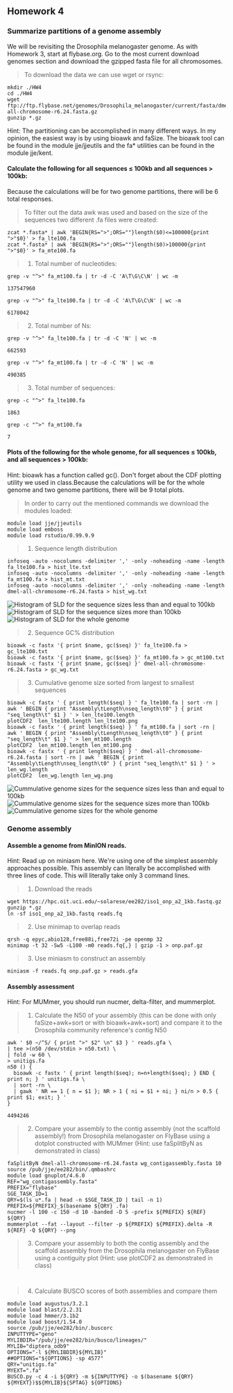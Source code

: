 ## Homework 4  
### Summarize partitions of a genome assembly
We will be revisiting the Drosophila melanogaster genome. As with Homework 3, start at flybase.org. Go to the most current download genomes section and download the gzipped fasta file for all chromosomes.
> To download the data we can use wget or rsync:
<pre><code>mkdir ./HW4
cd ./HW4 
wget ftp://ftp.flybase.net/genomes/Drosophila_melanogaster/current/fasta/dmel-all-chromosome-r6.24.fasta.gz 
gunzip *.gz 
</code></pre> 
Hint: The partitioning can be accomplished in many different ways. In my opinion, the easiest way is by using bioawk and faSize. The bioawk tool can be found in the module jje/jjeutils and the fa* utilities can be found in the module jje/kent.
#### Calculate the following for all sequences ≤ 100kb and all sequences > 100kb: 
Because the calculations will be for two genome partitions, there will be 6 total responses.
> To filter out the data awk was used and based on the size of the sequences two different .fa files were created:
<pre><code>zcat *.fasta* | awk 'BEGIN{RS=">";ORS=""}length($0)<=100000{print ">"$0}' > fa_lte100.fa
zcat *.fasta* | awk 'BEGIN{RS=">";ORS=""}length($0)>100000{print ">"$0}' > fa_mte100.fa
</code></pre>  
>1. Total number of nucleotides:
<pre><code>grep -v "^>" fa_mt100.fa | tr -d -C 'A\T\G\C\N' | wc -m
</code></pre>  
<pre><code>137547960
</code></pre> 
<pre><code>grep -v "^>" fa_lte100.fa | tr -d -C 'A\T\G\C\N' | wc -m
</code></pre>
<pre><code>6178042
</code></pre> 

>2. Total number of Ns:
<pre><code>grep -v "^>" fa_lte100.fa | tr -d -C 'N' | wc -m
</code></pre> 
<pre><code>662593
</code></pre> 
<pre><code>grep -v "^>" fa_mt100.fa | tr -d -C 'N' | wc -m
</code></pre> 
<pre><code>490385
</code></pre> 

>3. Total number of sequences:
<pre><code>grep -c "^>" fa_lte100.fa
</code></pre>
<pre><code>1863
</code></pre>
<pre><code>grep -c "^>" fa_mt100.fa
</code></pre>
<pre><code>7
</code></pre>

#### Plots of the following for the whole genome, for all sequences ≤ 100kb, and all sequences > 100kb:
Hint: bioawk has a function called gc(). Don't forget about the CDF plotting utility we used in class.Because the calculations will be for the whole genome and two genome partitions, there will be 9 total plots.
> In order to carry out the mentioned commands we download the modules loaded:
<pre><code>module load jje/jjeutils
module load emboss
module load rstudio/0.99.9.9
</code></pre>
>1. Sequence length distribution
<pre><code>infoseq -auto -nocolumns -delimiter ',' -only -noheading -name -length fa_lte100.fa > hist_lte.txt
infoseq -auto -nocolumns -delimiter ',' -only -noheading -name -length fa_mt100.fa > hist_mt.txt
infoseq -auto -nocolumns -delimiter ',' -only -noheading -name -length dmel-all-chromosome-r6.24.fasta > hist_wg.txt
</code></pre>
![Histogram of SLD for the sequence sizes less than and equal to 100kb](hist_lte.jpg)
![Histogram of SLD for the sequence sizes more than 100kb](hist_mt.jpg)
![Histogram of SLD for the whole genome](hist_wg.jpg)
>2. Sequence GC% distribution
<pre><code>bioawk -c fastx '{ print $name, gc($seq) }' fa_lte100.fa > gc_lte100.txt
bioawk -c fastx '{ print $name, gc($seq) }' fa_mt100.fa > gc_mt100.txt
bioawk -c fastx '{ print $name, gc($seq) }' dmel-all-chromosome-r6.24.fasta > gc_wg.txt
</code></pre>

>3. Cumulative genome size sorted from largest to smallest sequences
<pre><code>bioawk -c fastx ' { print length($seq) } ' fa_lte100.fa | sort -rn | awk ' BEGIN { print "Assembly\tLength\nseq_length\t0" } { print "seq_length\t" $1 } ' > len_lte100.length
plotCDF2  len_lte100.length len_lte100.png
bioawk -c fastx ' { print length($seq) } ' fa_mt100.fa | sort -rn | awk ' BEGIN { print "Assembly\tLength\nseq_length\t0" } { print "seq_length\t" $1 } ' > len_mt100.length
plotCDF2  len_mt100.length len_mt100.png
bioawk -c fastx ' { print length($seq) } ' dmel-all-chromosome-r6.24.fasta | sort -rn | awk ' BEGIN { print "Assembly\tLength\nseq_length\t0" } { print "seq_length\t" $1 } ' > len_wg.length
plotCDF2  len_wg.length len_wg.png
</code></pre>
![Cummulative genome sizes for the sequence sizes less than and equal to 100kb](len_lte100.png)
![Cummulative genome sizes for the sequence sizes more than 100kb](len_mt100.png)
![Cummulative genome sizes for the whole genome](len_wg.png)
### Genome assembly
#### Assemble a genome from MinION reads.  
Hint: Read up on miniasm here. We're using one of the simplest assembly approaches possible. This assembly can literally be accomplished with three lines of code. This will literally take only 3 command lines.

>1. Download the reads
<pre><code>wget https://hpc.oit.uci.edu/~solarese/ee282/iso1_onp_a2_1kb.fastq.gz
gunzip *.gz
ln -sf iso1_onp_a2_1kb.fastq reads.fq
</code></pre>
>2. Use minimap to overlap reads
<pre><code>qrsh -q epyc,abio128,free88i,free72i -pe openmp 32      
minimap -t 32 -Sw5 -L100 -m0 reads.fq{,} | gzip -1 > onp.paf.gz
</code></pre>
>3. Use miniasm to construct an assembly
<pre><code>miniasm -f reads.fq onp.paf.gz > reads.gfa
</code></pre>

#### Assembly assessment
Hint: For MUMmer, you should run nucmer, delta-filter, and mummerplot.
>1. Calculate the N50 of your assembly (this can be done with only faSize+awk+sort or with bioawk+awk+sort) and compare it to the Drosophila community reference's contig N50
<pre><code>awk ' $0 ~/^S/ { print ">" $2" \n" $3 } ' reads.gfa \
| tee >(n50 /dev/stdin > n50.txt) \
| fold -w 60 \
> unitigs.fa
n50 () {
  bioawk -c fastx ' { print length($seq); n=n+length($seq); } END { print n; } ' unitigs.fa \
  | sort -rn \
  | gawk ' NR == 1 { n = $1 }; NR > 1 { ni = $1 + ni; } ni/n > 0.5 { print $1; exit; } '
}
</code></pre>
<pre><code>4494246
</code></pre>
>2. Compare your assembly to the contig assembly (not the scaffold assembly!) from Drosophila melanogaster on FlyBase using a dotplot constructed with MUMmer (Hint: use faSplitByN as demonstrated in class)
<pre><code>faSplitByN dmel-all-chromosome-r6.24.fasta wg_contigassembly.fasta 10
source /pub/jje/ee282/bin/.qmbashrc
module load gnuplot/4.6.0
REF="wg_contigassembly.fasta"
PREFIX="flybase"
SGE_TASK_ID=1
QRY=$(ls u*.fa | head -n $SGE_TASK_ID | tail -n 1)
PREFIX=${PREFIX}_$(basename ${QRY} .fa)
nucmer -l 100 -c 150 -d 10 -banded -D 5 -prefix ${PREFIX} ${REF} ${QRY}
mummerplot --fat --layout --filter -p ${PREFIX} ${PREFIX}.delta -R ${REF} -Q ${QRY} --png
</code></pre>
>3. Compare your assembly to both the contig assembly and the scaffold assembly from the Drosophila melanogaster on FlyBase using a contiguity plot (Hint: use plotCDF2 as demonstrated in class)
<pre><code>
</code></pre>
>4. Calculate BUSCO scores of both assemblies and compare them
<pre><code>module load augustus/3.2.1
module load blast/2.2.31 
module load hmmer/3.1b2 
module load boost/1.54.0
source /pub/jje/ee282/bin/.buscorc
INPUTTYPE="geno"
MYLIBDIR="/pub/jje/ee282/bin/busco/lineages/"
MYLIB="diptera_odb9"
OPTIONS="-l ${MYLIBDIR}${MYLIB}"
##OPTIONS="${OPTIONS} -sp 4577"
QRY="unitigs.fa"
MYEXT=".fa"
BUSCO.py -c 4 -i ${QRY} -m ${INPUTTYPE} -o $(basename ${QRY} ${MYEXT})$${MYLIB}${SPTAG} ${OPTIONS}
</code></pre>
